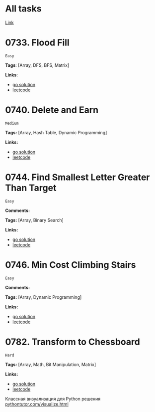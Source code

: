 # All tasks

[Link](https://seanprashad.com/leetcode-patterns/)

# 0733. Flood Fill

    Easy

**Tags**: [Array, DFS, BFS, Matrix]

**Links**:

- [go solution](./0733-flood-fill.go)
- [leetcode](https://leetcode.com/problems/flood-fill/)

# 0740. Delete and Earn

    Medium

**Tags:** [Array, Hash Table, Dynamic Programming]

**Links:**

- [go solution](./0740-delete-and-earn.go)
- [leetcode](https://leetcode.com/problems/delete-and-earn/)


# 0744. Find Smallest Letter Greater Than Target

    Easy

**Comments:**

**Tags:** [Array, Binary Search]

**Links:**

- [go solution](./0744-find-smallest-letter-greater-than-target.go)
- [leetcode](https://leetcode.com/problems/find-smallest-letter-greater-than-target/)

# 0746. Min Cost Climbing Stairs

    Easy

**Comments:**

**Tags:** [Array, Dynamic Programming]

**Links:**

- [go solution](./0744-min-cost-climbing-stairs.go)
- [leetcode](https://leetcode.com/problems/min-cost-climbing-stairs/)

# 0782. Transform to Chessboard

    Hard

**Tags:** [Array, Math, Bit Manipulation, Matrix]

**Links:**

- [go solution](./0782-transform-to-chessboard.go)
- [leetcode](https://leetcode.com/problems/transform-to-chessboard/)

Классная визуализация для Python решения
[pythontutor.com/visualize.html](https://pythontutor.com/visualize.html?mode=display#code=def%20findDuplicates%28nums%29%3A%0A%20%20%20%20result%20%3D%20%5B%5D%0A%20%20%20%20%0A%20%20%20%20for%20num%20in%20nums%3A%0A%20%20%20%20%20%20if%20nums%5Babs%28num%29%20-%201%5D%20%3C%200%3A%0A%20%20%20%20%20%20%20%20result.append%28abs%28num%29%29%0A%20%20%20%20%20%20nums%5Babs%28num%29%20-%201%5D%20*%3D%20-1%0A%20%20%20%20%20%0A%20%20%20%20return%20result%0A%0AfindDuplicates%284,%203,%202,%207,%208,%202,%203,%201%29&cumulative=false&curInstr=0&heapPrimitives=nevernest&mode=display&origin=opt-frontend.js&py=3&rawInputLstJSON=%5B%5D&textReferences=false)